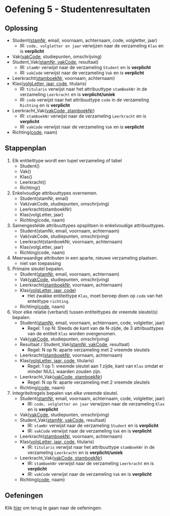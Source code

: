 # Oefening 5 - Studentenresultaten

## Oplossing
- Student(<ins>stamNr</ins>, email, voornaam, achternaam, code, volgletter, jaar)
    - IR: `code, volgletter en jaar` verwijzen naar de verzameling `Klas` en is **verplicht**
- Vak(<ins>vakCode</ins>, studiepunten, omschrijving)
- Student_Vak(<ins>stamNr, vakCode</ins>, resultaat)
    - IR: `stamNr` verwijst naar de verzameling `Student` en is **verplicht**
    - IR: `vakCode` verwijst naar de verzameling `Vak` en is **verplicht**
- Leerkracht(<ins>stamboekNr</ins>, voornaam, achternaam)
- Klas(<ins>volgLetter, jaar, code</ins>, titularis)
    - IR: `titularis` verwijst naar het attribuuttype `stamBoekNr` in de verzameling `Leerkracht` en is **verplicht/uniek**
    - IR: `code` verwijst naar het attribuuttype `code` in de verzameling `Richting` en is **verplicht**
- Leerkracht_Vak(<ins>vakCode, stamboekNr</ins>)
    - IR: `stamboekNr` verwijst naar de verzameling `Leerkracht` en is **verplicht**
    - IR: `vakCode` verwijst naar de verzameling `Vak` en is **verplicht**
- Richting(<ins>code</ins>, naam)


## Stappenplan
1. Elk entiteittype wordt een tupel verzameling of tabel ​
    - Student()
    - Vak()
    - Klas()
    - Leerkracht()
    - Richting()
2. Enkelvoudige attribuuttypes overnemen.​
    - Student(stamNr, email)
    - Vak(vakCode, studiepunten, omschrijving)
    - Leerkracht(stamboekNr)
    - Klas(volgLetter, jaar)
    - Richting(code, naam)
3. Samengestelde attribuuttypes opsplitsen in enkelvoudige attribuuttypes.​
    - Student(stamNr, email, voornaam, achternaam)
    - Vak(vakCode, studiepunten, omschrijving)
    - Leerkracht(stamboekNr, voornaam, achternaam)
    - Klas(volgLetter, jaar)
    - Richting(code, naam)
4. Meerwaardige attributen in een aparte, nieuwe verzameling plaatsen.​
    - niet van toepassing
5. Primaire sleutel bepalen.​
    - Student(<ins>stamNr</ins>, email, voornaam, achternaam)
    - Vak(<ins>vakCode</ins>, studiepunten, omschrijving)
    - Leerkracht(<ins>stamboekNr</ins>, voornaam, achternaam)
    - Klas(<ins>volgLetter, jaar, code</ins>)
        - Het zwakke entiteittype `Klas`, moet beroep doen op `code` van het enteittype `richting`.
    - Richting(<ins>code</ins>, naam)
6. Voor elke relatie (verband) tussen entiteittypes de vreemde sleutel(s) bepalen.​
    - Student(<ins>stamNr</ins>, email, voornaam, achternaam, code, volgletter, jaar)
        - Regel: 1 op N: Steeds de kant van de N-zijde, de 3 attribuuttypes van de entiteit `Klas` worden overgenomen.
    - Vak(<ins>vakCode</ins>, studiepunten, omschrijving)
    - Resultaat / Student_Vak(<ins>stamNr, vakCode</ins>, resultaat)
        - Regel: N op N: aparte verzameling met 2 vreemde sleutels​
    - Leerkracht(<ins>stamboekNr</ins>, voornaam, achternaam)
    - Klas(<ins>volgLetter, jaar, code</ins>, titularis)
        - Regel: 1 op 1: vreemde sleutel aan 1 zijde, kant van `Klas` omdat er minder NULL waarden zouden zijn.
    - Leerkracht_Vak(<ins>vakCode, stamboekNr</ins>)
        - Regel: N op N: aparte verzameling met 2 vreemde sleutels​
    - Richting(<ins>code</ins>, naam)
7. Integriteitregels bepalen van elke vreemde sleutel.​
    - Student(<ins>stamNr</ins>, email, voornaam, achternaam, code, volgletter, jaar)
        - IR: `code, volgletter en jaar` verwijzen naar de verzameling `Klas` en is **verplicht**
    - Vak(<ins>vakCode</ins>, studiepunten, omschrijving)
    - Student_Vak(<ins>stamNr, vakCode</ins>, resultaat)
        - IR: `stamNr` verwijst naar de verzameling `Student` en is **verplicht**
        - IR: `vakCode` verwijst naar de verzameling `Vak` en is **verplicht**
    - Leerkracht(<ins>stamboekNr</ins>, voornaam, achternaam)
    - Klas(<ins>volgLetter, jaar, code</ins>, titularis)
        - IR: `titularis` verwijst naar het attribuuttype `stamBoekNr` in de verzameling `Leerkracht` en is **verplicht/uniek**
    - Leerkracht_Vak(<ins>vakCode, stamboekNr</ins>)
        - IR: `stamboekNr` verwijst naar de verzameling `Leerkracht` en is **verplicht**
        - IR: `vakCode` verwijst naar de verzameling `Vak` en is **verplicht**
    - Richting(<ins>code</ins>, naam)

## Oefeningen
Klik [hier](../exercises.md) om terug te gaan naar de oefeningen.
